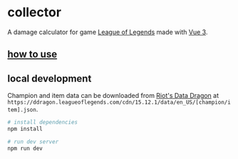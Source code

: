 # collector

A damage calculator for game [League of Legends](https://www.leagueoflegends.com) made with [Vue 3](https://vuejs.org/).

## [how to use](https://github.com/asasinmode/collector/wiki)

## local development

Champion and item data can be downloaded from [Riot's Data Dragon](https://riot-api-libraries.readthedocs.io/en/latest/ddragon.html) at `https://ddragon.leagueoflegends.com/cdn/15.12.1/data/en_US/[champion/item].json`.

```sh
# install dependencies
npm install

# run dev server
npm run dev
```
